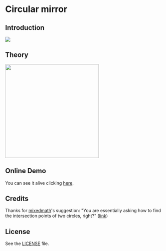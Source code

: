 Circular mirror
==============

## Introduction
![](http://i.imgur.com/oXQDfW3.jpg)

## Theory
<img align="center" width=300 src="http://i.imgur.com/9zEodjp.png">

## Online Demo
You can see it alive clicking [here](http://physicsprojects.github.io/Circular-Mirror).

## Credits
Thanks for [mixedmath](http://math.stackexchange.com/users/9754/mixedmath)'s suggestion: "You are essentially asking how to find the intersection points of two circles, right?" ([link](http://math.stackexchange.com/questions/344052/intersection-of-chord-with-circle-knowing-the-length-and-a-point/351903#comment740176_344052))

## License
See the [LICENSE](/LICENSE) file.
